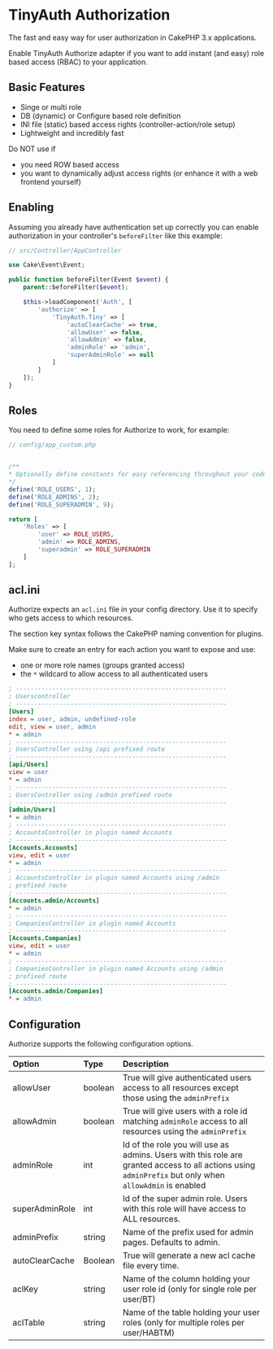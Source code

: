 # TinyAuth Authorization
The fast and easy way for user authorization in CakePHP 3.x applications.

Enable TinyAuth Authorize adapter if you want to add instant (and easy) role based
access (RBAC) to your application.

## Basic Features
- Singe or multi role
- DB (dynamic) or Configure based role definition
- INI file (static) based access rights (controller-action/role setup)
- Lightweight and incredibly fast

Do NOT use if
- you need ROW based access
- you want to dynamically adjust access rights (or enhance it with a web frontend yourself)

## Enabling

Assuming you already have authentication set up correctly you can enable
authorization in your controller's `beforeFilter` like this example:

```php
// src/Controller/AppController

use Cake\Event\Event;

public function beforeFilter(Event $event) {
	parent::beforeFilter($event);

	$this->loadComponent('Auth', [
		'authorize' => [
			'TinyAuth.Tiny' => [
				'autoClearCache' => true,
				'allowUser' => false,
				'allowAdmin' => false,
				'adminRole' => 'admin',
				'superAdminRole' => null
			]
		]
	]);
}
```

## Roles

You need to define some roles for Authorize to work, for example:

```php
// config/app_custom.php


/**
* Optionally define constants for easy referencing throughout your code
*/
define('ROLE_USERS', 1);
define('ROLE_ADMINS', 2);
define('ROLE_SUPERADMIN', 9);

return [
	'Roles' => [
		'user' => ROLE_USERS,
		'admin' => ROLE_ADMINS,
		'superadmin' => ROLE_SUPERADMIN
	]
];
```

## acl.ini

Authorize expects an ``acl.ini`` file in your config directory.
Use it to specify who gets access to which resources.

The section key syntax follows the CakePHP naming convention for plugins.

Make sure to create an entry for each action you want to expose and use:

- one or more role names (groups granted access)
- the ``*`` wildcard to allow access to all authenticated users

```ini
; ----------------------------------------------------------
; Userscontroller
; ----------------------------------------------------------
[Users]
index = user, admin, undefined-role
edit, view = user, admin
* = admin
; ----------------------------------------------------------
; UsersController using /api prefixed route
; ----------------------------------------------------------
[api/Users]
view = user
* = admin
; ----------------------------------------------------------
; UsersController using /admin prefixed route
; ----------------------------------------------------------
[admin/Users]
* = admin
; ----------------------------------------------------------
; AccountsController in plugin named Accounts
; ----------------------------------------------------------
[Accounts.Accounts]
view, edit = user
* = admin
; ----------------------------------------------------------
; AccountsController in plugin named Accounts using /admin
; prefixed route
; ----------------------------------------------------------
[Accounts.admin/Accounts]
* = admin
; ----------------------------------------------------------
; CompaniesController in plugin named Accounts
; ----------------------------------------------------------
[Accounts.Companies]
view, edit = user
* = admin
; ----------------------------------------------------------
; CompaniesController in plugin named Accounts using /admin
; prefixed route
; ----------------------------------------------------------
[Accounts.admin/Companies]
* = admin
```

## Configuration

Authorize supports the following configuration options.

Option | Type | Description
:----- | :--- | :----------
allowUser|boolean|True will give authenticated users access to all resources except those using the `adminPrefix`
allowAdmin|boolean|True will give users with a role id matching `adminRole` access to all resources using the `adminPrefix`
adminRole|int|Id of the role you will use as admins. Users with this role are granted access to all actions using `adminPrefix` but only when `allowAdmin` is enabled
superAdminRole|int|Id of the super admin role. Users with this role will have access to ALL resources.
adminPrefix|string|Name of the prefix used for admin pages. Defaults to admin.
autoClearCache|Boolean|True will generate a new acl cache file every time.
aclKey|string|Name of the column holding your user role id (only for single role per user/BT)
aclTable|string|Name of the table holding your user roles (only for multiple roles per user/HABTM)
